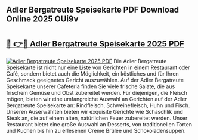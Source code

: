 ## Adler Bergatreute Speisekarte PDF Download Online 2025 OUi9v

# <h2><a href="http://gccdjb.nevu.top/?p=Adler+Bergatreute+Speisekarte">🔗 👉🔴 Adler Bergatreute Speisekarte 2025 PDF</a></h2>

[![Adler Bergatreute Speisekarte 2025 PDF](https://i.imgur.com/dBaPXMq.png)](http://gccdjb.nevu.top/?p=Adler+Bergatreute+Speisekarte)
Die Adler Bergatreute Speisekarte ist nicht nur eine Liste von Gerichten in einem Restaurant oder Café, sondern bietet auch die Möglichkeit, ein köstliches und für Ihren Geschmack geeignetes Gericht auszuwählen. Auf der Adler Bergatreute Speisekarte unserer Cafeteria finden Sie viele frische Salate, die aus frischem Gemüse und Obst zubereitet werden. Für diejenigen, die Fleisch mögen, bieten wir eine umfangreiche Auswahl an Gerichten auf der Adler Bergatreute Speisekarte an: Rindfleisch, Schweinefleisch, Huhn und Fisch. Unseren Auserwählten bieten wir exquisite Gerichte wie Schaschlik und Steak an, die auf einem alten, natürlichen Feuer zubereitet werden. Unser Restaurant bietet eine große Auswahl an Desserts, von traditionellen Torten und Kuchen bis hin zu erlesenen Crème Brûlée und Schokoladensuppen.
